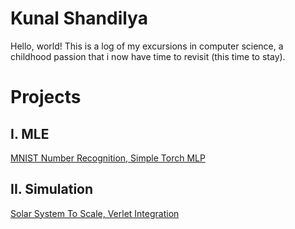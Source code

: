 # Kunal Shandilya
Hello, world!
This is a log of my excursions in computer science, a childhood passion that i now have time to revisit (this time to stay).
# Projects
## I. MLE
[MNIST Number Recognition, Simple Torch MLP](https://github.com/5handilya/kurrent/blob/main/kurrent-mlp-simple.py)
## II. Simulation 
[Solar System To Scale, Verlet Integration](https://github.com/5handilya/simulation/blob/main/n_body_verlet_solar_system.py)
<!--
**5handilya/5handilya** is a ✨ _special_ ✨ repository because its `README.md` (this file) appears on your GitHub profile.

Here are some ideas to get you started:

- 🔭 I’m currently working on ...
- 🌱 I’m currently learning ...
- 👯 I’m looking to collaborate on ...
- 🤔 I’m looking for help with ...
- 💬 Ask me about ...
- 📫 How to reach me: ...
- 😄 Pronouns: ...
- ⚡ Fun fact: ...
-->
